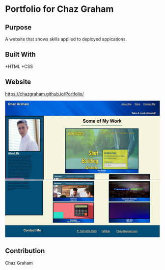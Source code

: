 # Portfolio for Chaz Graham

## Purpose
A website that shows skills applied to deployed appications.

## Built With
*HTML
*CSS

## Website
https://chazgraham.github.io/Portfolio/

![](./assets/images/web-page.jpg)
![](./assets/images/webpage%202.jpg)

## Contribution
Chaz Graham


